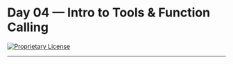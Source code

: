 # Day 04 — Intro to Tools & Function Calling

[![Proprietary License](https://img.shields.io/badge/license-proprietary-red.svg)](../LICENSE)

---

